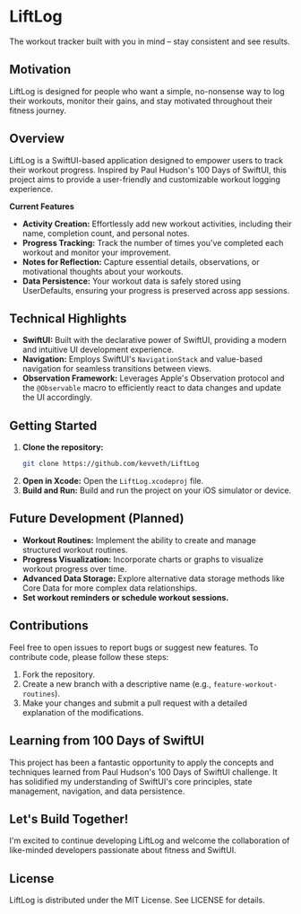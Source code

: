 # LiftLog

The workout tracker built with you in mind – stay consistent and see results.

## Motivation

LiftLog is designed for people who want a simple, no-nonsense way to log their workouts, monitor their gains, and stay motivated throughout their fitness journey. 

## Overview 

LiftLog is a SwiftUI-based application designed to empower users to track their workout progress. Inspired by Paul Hudson's 100 Days of SwiftUI, this project aims to provide a user-friendly and customizable workout logging experience.

**Current Features**

* **Activity Creation:** Effortlessly add new workout activities, including their name, completion count, and personal notes.
* **Progress Tracking:** Track the number of times you've completed each workout and monitor your improvement.
* **Notes for Reflection:** Capture essential details, observations, or motivational thoughts about your workouts.
* **Data Persistence:** Your workout data is safely stored using UserDefaults, ensuring your progress is preserved across app sessions.

## Technical Highlights

* **SwiftUI:** Built with the declarative power of SwiftUI, providing a modern and intuitive UI development experience.
* **Navigation:** Employs SwiftUI's `NavigationStack` and value-based navigation for seamless transitions between views.
* **Observation Framework:** Leverages Apple's Observation protocol and the `@Observable` macro to efficiently react to data changes and update the UI accordingly.

## Getting Started

1.  **Clone the repository:** 
    ```bash
    git clone https://github.com/kevveth/LiftLog
    ```
2.  **Open in Xcode:** Open the `LiftLog.xcodeproj` file.
3.  **Build and Run:** Build and run the project on your iOS simulator or device.

## Future Development (Planned)

* **Workout Routines:** Implement the ability to create and manage structured workout routines.
* **Progress Visualization:**  Incorporate charts or graphs to visualize workout progress over time.
* **Advanced Data Storage:**  Explore alternative data storage methods like Core Data for more complex data relationships.
* **Set workout reminders or schedule workout sessions.**

## Contributions

Feel free to open issues to report bugs or suggest new features. To contribute code, please follow these steps:

1.  Fork the repository.
2.  Create a new branch with a descriptive name (e.g., `feature-workout-routines`).
3.  Make your changes and submit a pull request with a detailed explanation of the modifications.

## Learning from 100 Days of SwiftUI

This project has been a fantastic opportunity to apply the concepts and techniques learned from Paul Hudson's 100 Days of SwiftUI challenge. It has solidified my understanding of SwiftUI's core principles, state management, navigation, and data persistence.

## Let's Build Together!

I'm excited to continue developing LiftLog and welcome the collaboration of like-minded developers passionate about fitness and SwiftUI.

## License

LiftLog is distributed under the MIT License. See LICENSE for details. 
